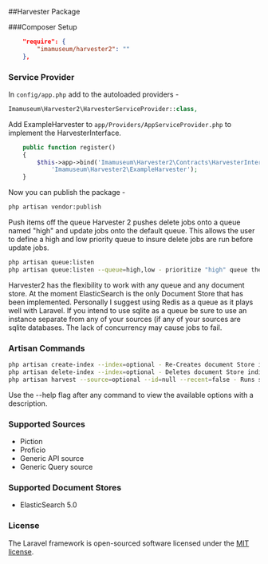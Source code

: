 ##Harvester Package

###Composer Setup
```json
    "require": {
        "imamuseum/harvester2": ""
    },
```

### Service Provider
In `config/app.php` add to the autoloaded providers -
```php
Imamuseum\Harvester2\HarvesterServiceProvider::class,
```

Add ExampleHarvester to `app/Providers/AppServiceProvider.php` to implement the HarvesterInterface.
```php
    public function register()
    {
        $this->app->bind('Imamuseum\Harvester2\Contracts\HarvesterInterface',
            'Imamuseum\Harvester2\ExampleHarvester');
    }
```

Now you can publish the package -
```sh
php artisan vendor:publish

```

Push items off the queue
Harvester 2 pushes delete jobs onto a queue named "high" and update jobs onto the default queue.
This allows the user to define a high and low priority queue to insure delete jobs are run before update jobs.
```sh
php artisan queue:listen
php artisan queue:listen --queue=high,low - prioritize "high" queue then "low" queue (or "default" or whatever you name your other queues)
```

Harvester2 has the flexibility to work with any queue and any document store.
At the moment ElasticSearch is the only Document Store that has been implemented.
Personally I suggest using Redis as a queue as it plays well with Laravel.
If you intend to use sqlite as a queue be sure to use an instance separate from any of your sources (if any of your sources are sqlite databases. The lack of concurrency may cause jobs to fail.

### Artisan Commands
```sh
php artisan create-index --index=optional - Re-Creates document Store indices according to config. Option to specify which index.
php artisan delete-index --index=optional - Deletes document Store indices according to config. Option to specify which index.
php artisan harvest --source=optional --id=null --recent=false - Runs sync. Option to specify source, id, and whether to pull all or most recently changed data
```
Use the --help flag after any command to view the available options with a description.

### Supported Sources
* Piction
* Proficio
* Generic API source
* Generic Query source

### Supported Document Stores
* ElasticSearch 5.0

### License
The Laravel framework is open-sourced software licensed under the [MIT license](http://opensource.org/licenses/MIT).

